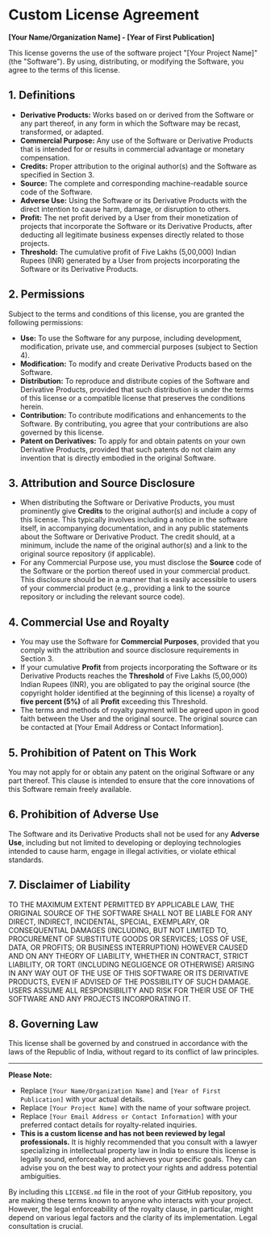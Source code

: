 # Custom License Agreement

**[Your Name/Organization Name] - [Year of First Publication]**

This license governs the use of the software project "[Your Project Name]" (the "Software"). By using, distributing, or modifying the Software, you agree to the terms of this license.

## 1. Definitions

* **Derivative Products:** Works based on or derived from the Software or any part thereof, in any form in which the Software may be recast, transformed, or adapted.
* **Commercial Purpose:** Any use of the Software or Derivative Products that is intended for or results in commercial advantage or monetary compensation.
* **Credits:** Proper attribution to the original author(s) and the Software as specified in Section 3.
* **Source:** The complete and corresponding machine-readable source code of the Software.
* **Adverse Use:** Using the Software or its Derivative Products with the direct intention to cause harm, damage, or disruption to others.
* **Profit:** The net profit derived by a User from their monetization of projects that incorporate the Software or its Derivative Products, after deducting all legitimate business expenses directly related to those projects.
* **Threshold:** The cumulative profit of Five Lakhs (5,00,000) Indian Rupees (INR) generated by a User from projects incorporating the Software or its Derivative Products.

## 2. Permissions

Subject to the terms and conditions of this license, you are granted the following permissions:

* **Use:** To use the Software for any purpose, including development, modification, private use, and commercial purposes (subject to Section 4).
* **Modification:** To modify and create Derivative Products based on the Software.
* **Distribution:** To reproduce and distribute copies of the Software and Derivative Products, provided that such distribution is under the terms of this license or a compatible license that preserves the conditions herein.
* **Contribution:** To contribute modifications and enhancements to the Software. By contributing, you agree that your contributions are also governed by this license.
* **Patent on Derivatives:** To apply for and obtain patents on your own Derivative Products, provided that such patents do not claim any invention that is directly embodied in the original Software.

## 3. Attribution and Source Disclosure

* When distributing the Software or Derivative Products, you must prominently give **Credits** to the original author(s) and include a copy of this license. This typically involves including a notice in the software itself, in accompanying documentation, and in any public statements about the Software or Derivative Product. The credit should, at a minimum, include the name of the original author(s) and a link to the original source repository (if applicable).
* For any Commercial Purpose use, you must disclose the **Source** code of the Software or the portion thereof used in your commercial product. This disclosure should be in a manner that is easily accessible to users of your commercial product (e.g., providing a link to the source repository or including the relevant source code).

## 4. Commercial Use and Royalty

* You may use the Software for **Commercial Purposes**, provided that you comply with the attribution and source disclosure requirements in Section 3.
* If your cumulative **Profit** from projects incorporating the Software or its Derivative Products reaches the **Threshold** of Five Lakhs (5,00,000) Indian Rupees (INR), you are obligated to pay the original source (the copyright holder identified at the beginning of this license) a royalty of **five percent (5%)** of all **Profit** exceeding this Threshold.
* The terms and methods of royalty payment will be agreed upon in good faith between the User and the original source. The original source can be contacted at [Your Email Address or Contact Information].

## 5. Prohibition of Patent on This Work

You may not apply for or obtain any patent on the original Software or any part thereof. This clause is intended to ensure that the core innovations of this Software remain freely available.

## 6. Prohibition of Adverse Use

The Software and its Derivative Products shall not be used for any **Adverse Use**, including but not limited to developing or deploying technologies intended to cause harm, engage in illegal activities, or violate ethical standards.

## 7. Disclaimer of Liability

TO THE MAXIMUM EXTENT PERMITTED BY APPLICABLE LAW, THE ORIGINAL SOURCE OF THE SOFTWARE SHALL NOT BE LIABLE FOR ANY DIRECT, INDIRECT, INCIDENTAL, SPECIAL, EXEMPLARY, OR CONSEQUENTIAL DAMAGES (INCLUDING, BUT NOT LIMITED TO, PROCUREMENT OF SUBSTITUTE GOODS OR SERVICES; LOSS OF USE, DATA, OR PROFITS; OR BUSINESS INTERRUPTION) HOWEVER CAUSED AND ON ANY THEORY OF LIABILITY, WHETHER IN CONTRACT, STRICT LIABILITY, OR TORT (INCLUDING NEGLIGENCE OR OTHERWISE) ARISING IN ANY WAY OUT OF THE USE OF THIS SOFTWARE OR ITS DERIVATIVE PRODUCTS, EVEN IF ADVISED OF THE POSSIBILITY OF SUCH DAMAGE. USERS ASSUME ALL RESPONSIBILITY AND RISK FOR THEIR USE OF THE SOFTWARE AND ANY PROJECTS INCORPORATING IT.

## 8. Governing Law

This license shall be governed by and construed in accordance with the laws of the Republic of India, without regard to its conflict of law principles.

---

**Please Note:**

* Replace `[Your Name/Organization Name]` and `[Year of First Publication]` with your actual details.
* Replace `[Your Project Name]` with the name of your software project.
* Replace `[Your Email Address or Contact Information]` with your preferred contact details for royalty-related inquiries.
* **This is a custom license and has not been reviewed by legal professionals.** It is highly recommended that you consult with a lawyer specializing in intellectual property law in India to ensure this license is legally sound, enforceable, and achieves your specific goals. They can advise you on the best way to protect your rights and address potential ambiguities.

By including this `LICENSE.md` file in the root of your GitHub repository, you are making these terms known to anyone who interacts with your project. However, the legal enforceability of the royalty clause, in particular, might depend on various legal factors and the clarity of its implementation. Legal consultation is crucial.